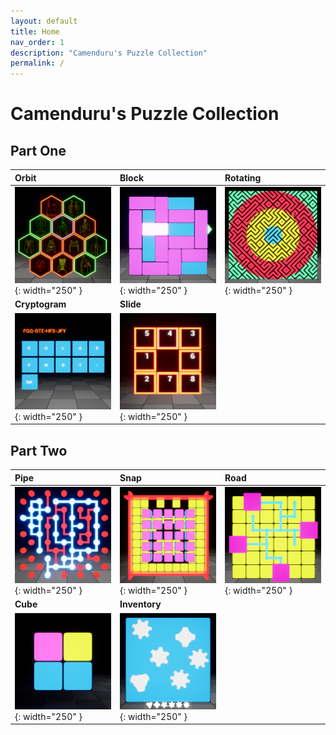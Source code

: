 ```yaml
---
layout: default
title: Home
nav_order: 1
description: "Camenduru's Puzzle Collection"
permalink: /
---
```


# Camenduru's Puzzle Collection 

## Part One

|**Orbit**|**Block**|**Rotating**|
|:-|:-|:-|
|![](/assets/images/orbit.png){: width="250" }|![](/assets/images/block.png){: width="250" }|![](/assets/images/rotating.png){: width="250" }|
|**Cryptogram**|**Slide**||
|![](/assets/images/cryptogram.png){: width="250" }|![](/assets/images/slide.png){: width="250" }||

## Part Two

|**Pipe**|**Snap**|**Road**|
|:-|:-|:-|
|![](/assets/images/pipe.png){: width="250" }|![](/assets/images/snap.png){: width="250" }|![](/assets/images/road.png){: width="250" }|
|**Cube**|**Inventory**||
|![](/assets/images/cube.png){: width="250" }|![](/assets/images/inventory.png){: width="250" }||
